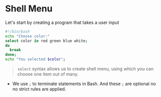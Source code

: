 # Shell Menu

Let's start by creating a program that takes a user input

```bash
#!/bin/bash
echo "Choose color:"
select color in red green blue white;
do
  break
done;
echo "You selected $color";
```

> `select` syntax allows us to create shell menu, using which you can choose one item out of many.

- We use `;` to terminate statements in Bash. And these `;` are optional no no strict rules are applied.
